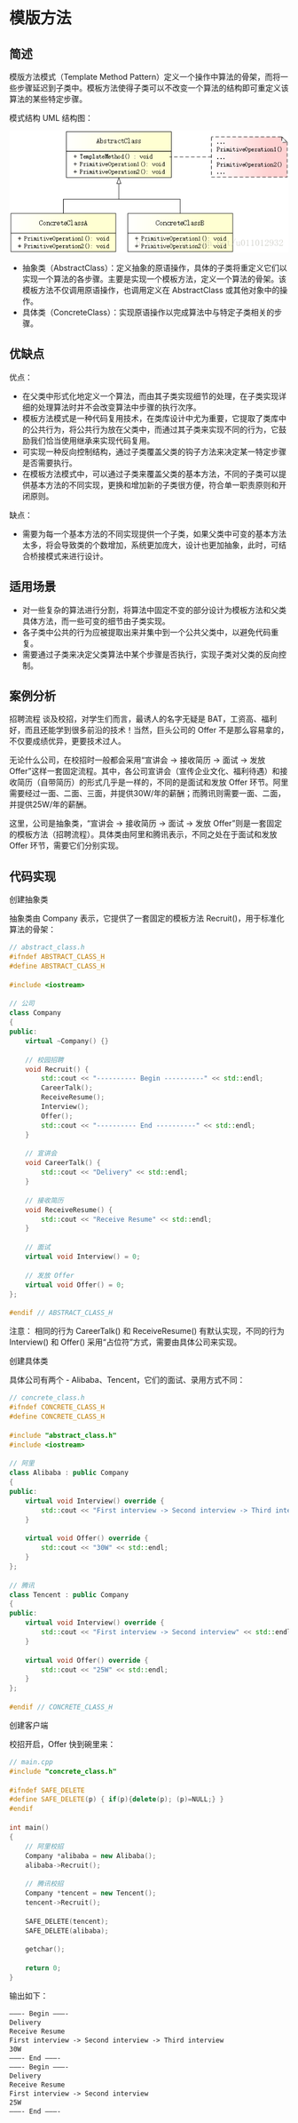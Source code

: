 # 模版方法

## 简述
模版方法模式（Template Method Pattern）定义一个操作中算法的骨架，而将一些步骤延迟到子类中。模板方法使得子类可以不改变一个算法的结构即可重定义该算法的某些特定步骤。

模式结构
UML 结构图：

![Template Method Pattern](paperpic/模板方法/20180228180146301.png)

- 抽象类（AbstractClass）：定义抽象的原语操作，具体的子类将重定义它们以实现一个算法的各步骤。主要是实现一个模板方法，定义一个算法的骨架。该模板方法不仅调用原语操作，也调用定义在 AbstractClass 或其他对象中的操作。
- 具体类（ConcreteClass）：实现原语操作以完成算法中与特定子类相关的步骤。

## 优缺点
优点：

- 在父类中形式化地定义一个算法，而由其子类实现细节的处理，在子类实现详细的处理算法时并不会改变算法中步骤的执行次序。
- 模板方法模式是一种代码复用技术，在类库设计中尤为重要，它提取了类库中的公共行为，将公共行为放在父类中，而通过其子类来实现不同的行为，它鼓励我们恰当使用继承来实现代码复用。
- 可实现一种反向控制结构，通过子类覆盖父类的钩子方法来决定某一特定步骤是否需要执行。
- 在模板方法模式中，可以通过子类来覆盖父类的基本方法，不同的子类可以提供基本方法的不同实现，更换和增加新的子类很方便，符合单一职责原则和开闭原则。

缺点：

- 需要为每一个基本方法的不同实现提供一个子类，如果父类中可变的基本方法太多，将会导致类的个数增加，系统更加庞大，设计也更加抽象，此时，可结合桥接模式来进行设计。

## 适用场景
- 对一些复杂的算法进行分割，将算法中固定不变的部分设计为模板方法和父类具体方法，而一些可变的细节由子类实现。
- 各子类中公共的行为应被提取出来并集中到一个公共父类中，以避免代码重复。
- 需要通过子类来决定父类算法中某个步骤是否执行，实现子类对父类的反向控制。

## 案例分析

招聘流程
谈及校招，对学生们而言，最诱人的名字无疑是 BAT，工资高、福利好，而且还能学到很多前沿的技术！当然，巨头公司的 Offer 不是那么容易拿的，不仅要成绩优异，更要技术过人。

无论什么公司，在校招时一般都会采用“宣讲会 -> 接收简历 -> 面试 -> 发放 Offer”这样一套固定流程。其中，各公司宣讲会（宣传企业文化、福利待遇）和接收简历（自带简历）的形式几乎是一样的，不同的是面试和发放 Offer 环节。阿里需要经过一面、二面、三面，并提供30W/年的薪酬；而腾讯则需要一面、二面，并提供25W/年的薪酬。

这里，公司是抽象类，“宣讲会 -> 接收简历 -> 面试 -> 发放 Offer”则是一套固定的模板方法（招聘流程）。具体类由阿里和腾讯表示，不同之处在于面试和发放 Offer 环节，需要它们分别实现。

## 代码实现
创建抽象类

抽象类由 Company 表示，它提供了一套固定的模板方法 Recruit()，用于标准化算法的骨架：
```cpp
// abstract_class.h
#ifndef ABSTRACT_CLASS_H
#define ABSTRACT_CLASS_H

#include <iostream>

// 公司
class Company
{
public:
    virtual ~Company() {}

    // 校园招聘
    void Recruit() {
        std::cout << "---------- Begin ----------" << std::endl;
        CareerTalk();
        ReceiveResume();
        Interview();
        Offer();
        std::cout << "---------- End ----------" << std::endl;
    }
    
    // 宣讲会
    void CareerTalk() {
        std::cout << "Delivery" << std::endl;
    }
    
    // 接收简历
    void ReceiveResume() {
        std::cout << "Receive Resume" << std::endl;
    }
    
    // 面试
    virtual void Interview() = 0;
    
    // 发放 Offer
    virtual void Offer() = 0;
};

#endif // ABSTRACT_CLASS_H
```

注意： 相同的行为 CareerTalk() 和 ReceiveResume() 有默认实现，不同的行为 Interview() 和 Offer() 采用“占位符”方式，需要由具体公司来实现。

创建具体类

具体公司有两个 - Alibaba、Tencent，它们的面试、录用方式不同：
```cpp
// concrete_class.h
#ifndef CONCRETE_CLASS_H
#define CONCRETE_CLASS_H

#include "abstract_class.h"
#include <iostream>

// 阿里
class Alibaba : public Company
{
public:
    virtual void Interview() override {
        std::cout << "First interview -> Second interview -> Third interview" << std::endl;
    }

    virtual void Offer() override {
        std::cout << "30W" << std::endl;
    }
};

// 腾讯
class Tencent : public Company
{
public:
    virtual void Interview() override {
        std::cout << "First interview -> Second interview" << std::endl;
    }

    virtual void Offer() override {
        std::cout << "25W" << std::endl;
    }
};

#endif // CONCRETE_CLASS_H
```

创建客户端

校招开启，Offer 快到碗里来：
```cpp
// main.cpp
#include "concrete_class.h"

#ifndef SAFE_DELETE
#define SAFE_DELETE(p) { if(p){delete(p); (p)=NULL;} }
#endif

int main()
{
    // 阿里校招
    Company *alibaba = new Alibaba();
    alibaba->Recruit();

    // 腾讯校招
    Company *tencent = new Tencent();
    tencent->Recruit();
    
    SAFE_DELETE(tencent);
    SAFE_DELETE(alibaba);
    
    getchar();
    
    return 0;
}
```

输出如下：
```
———- Begin ———- 
Delivery 
Receive Resume 
First interview -> Second interview -> Third interview 
30W 
———- End ———- 
———- Begin ———- 
Delivery 
Receive Resume 
First interview -> Second interview 
25W 
———- End ———-
```
